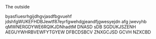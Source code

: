 <!DOCTYPE html>
 <html>
    <head>
        The outside
    </head>
    <body>
        <p>
            byasfiuesrhgijdhgvjasdfbgvuehf jdshfgWUKEFHDBJewtf87eyrfgwehdgjeandfjgwesyejdn afg jwevyhb qMWNERGDYWE6RQIKJDNhadtM DNASD sDB SGDUKJSZENH AEGUYWHRBVEWFYTGYEW DFBCDSBCV ZNXGCJSD GCVH NZXCBD
        <P>
    </body>   
        </html>            
     
